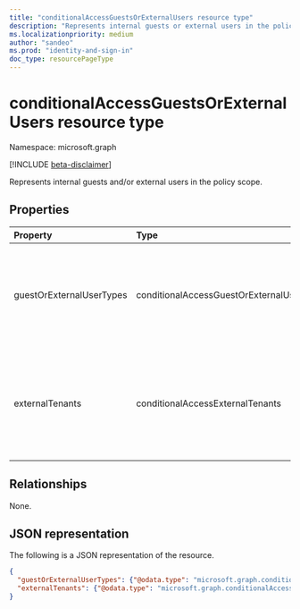 ```yaml
---
title: "conditionalAccessGuestsOrExternalUsers resource type"
description: "Represents internal guests or external users in the policy scope."
ms.localizationpriority: medium
author: "sandeo"
ms.prod: "identity-and-sign-in"
doc_type: resourcePageType
---
```


# conditionalAccessGuestsOrExternalUsers resource type

Namespace: microsoft.graph

[!INCLUDE [beta-disclaimer](../../includes/beta-disclaimer.md)]

Represents internal guests and/or external users in the policy scope.

## Properties

| Property     | Type        | Description |
|:-------------|:------------|:------------|
| guestOrExternalUserTypes | conditionalAccessGuestOrExternalUserTypes | Flagged enum of the types of internal guests or external users. Supported values include `b2bCollaborationGuest`, `b2bCollaborationMember`, `b2bDirectConnectUser`, `internalGuest` and `OtherExternalUser`. |
| externalTenants | conditionalAccessExternalTenants | The tenant ids of selected types of external users. It could be either all b2b tenants, or a collection of tenant ids. External tenants can be specified only when `guestOrExternalUserTypes` is not null or an empty string. |

## Relationships

None.

## JSON representation

The following is a JSON representation of the resource.

<!-- {
  "blockType": "resource",
  "optionalProperties": [
    "guestOrExternalUserTypes",
    "externalTenants"
  ],
  "@odata.type": "microsoft.graph.conditionalAccessGuestOrExternalUserTypes",
  "@odata.type": "microsoft.graph.conditionalAccessExternalTenants",
  "baseType": null
}-->

```json
{
  "guestOrExternalUserTypes": {"@odata.type": "microsoft.graph.conditionalAccessGuestOrExternalUserTypes"},
  "externalTenants": {"@odata.type": "microsoft.graph.conditionalAccessExternalTenants"}
}
```
